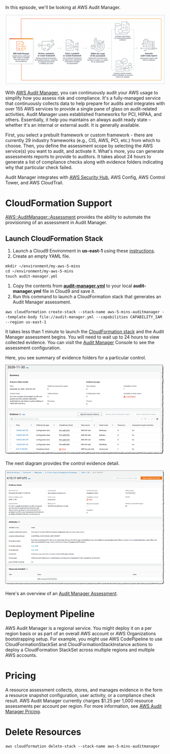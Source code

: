 In this episode, we'll be looking at AWS Audit Manager. 

![How it Works](https://github.com/PaulDuvall/aws-5-mins/blob/main/_img/audit-manager-howitworks.png)

With [AWS Audit Manager](https://aws.amazon.com/audit-manager/), you can continuously audit your AWS usage to simplify how you assess risk and compliance. It's a fully-managed service that continuously collects data to help prepare for audits and integrates with over 155 AWS services to provide a single pane of glass on audit-related activities. Audit Manager uses established frameworks for PCI, HIPAA, and others. Essentially, it help you maintains an always audit ready state – whether it's an internal or external audit. It is generally available.

First, you select a prebuilt framework or custom framework - there are currently 29 industry frameworks (e.g., CIS, AWS, PCI, etc.) from which to choose. Then, you define the assessment scope by selecting the AWS service(s) you want to audit, and activate it. What's more, you can generate assessments reports to provide to auditors. It takes about 24 hours to generate a list of compliance checks along with evidence folders indicating why that particular check failed.

Audit Manager integrates with [AWS Security Hub](https://aws.amazon.com/about-aws/whats-new/2020/12/aws-security-hub-integrates-with-aws-audit-manager-for-simplified-security-posture-management/), AWS Config, AWS Control Tower, and AWS CloudTrail.

# CloudFormation Support
[AWS::AuditManager::Assessment](https://docs.aws.amazon.com/AWSCloudFormation/latest/UserGuide/aws-resource-auditmanager-assessment.html) provides the ability to automate the provisioning of an assessment in Audit Manager. 

## Launch CloudFormation Stack

1. Launch a Cloud9 Environment in **us-east-1** using these [instructions](https://github.com/PaulDuvall/aws-5-mins/tree/main/cloud9).
1. Create an empty YAML file.

```
mkdir ~/environment/my-aws-5-mins
cd ~/environment/my-aws-5-mins
touch audit-manager.yml
```

1. Copy the contents from **[audit-manager.yml](https://raw.githubusercontent.com/PaulDuvall/aws-5-mins/main/audit-manager/audit-manager.yml?token=AAMLKO5GH2LD6I3PY6XY5KLACRYSK)** to your local **audit-manager.yml** file in Cloud9 and save it. 
1. Run this command to launch a CloudFormation stack that generates an Audit Manager assessment. 

```
aws cloudformation create-stack --stack-name aws-5-mins-auditmanager --template-body file://audit-manager.yml --capabilities CAPABILITY_IAM --region us-east-1
```

It takes less than 1 minute to launch the [CloudFormation stack](https://console.aws.amazon.com/cloudformation/) and the Audit Manager assessment begins. You will need to wait up to 24 hours to view collected evidence. You can visit the [Audit Manager](https://console.aws.amazon.com/auditmanager/home) Console to see the assessment configuration.

Here, you see summary of evidence folders for a particular control.

![Control Evidence](https://github.com/PaulDuvall/aws-5-mins/blob/main/_img/audit-manager-control-evidence.png)

The next diagram provides the control evidence detail.

![Control Evidence Detail](https://github.com/PaulDuvall/aws-5-mins/blob/main/_img/audit-manager-control-detail.png)

Here's an overview of an [Audit Manager Assessment](https://docs.aws.amazon.com/audit-manager/latest/userguide/review-assessments.html).

# Deployment Pipeline
AWS Audit Manager is a regional service. You might deploy it on a per region basis or as part of an overall AWS account or AWS Organizations bootstrapping setup. For example, you might use AWS CodePipeline to use CloudFormationStackSet and CloudFormationStackInstance actions to deploy a CloudFormation StackSet across multiple regions and multiple AWS accounts. 

# Pricing
A resource assessment collects, stores, and manages evidence in the form a resource snapshot configuration, user activity, or a compliance check result. AWS Audit Manager currently charges $1.25 per 1,000 resource assessments per account per region. For more information, see [AWS Audit Manager Pricing](https://aws.amazon.com/audit-manager/pricing/).

# Delete Resources

```
aws cloudformation delete-stack --stack-name aws-5-mins-auditmanager
```